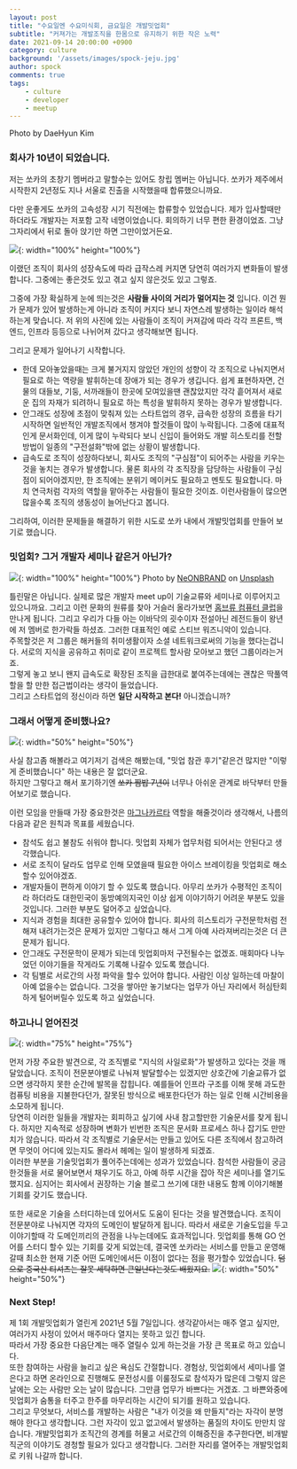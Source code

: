 ```yaml
---
layout: post
title: "수요일엔 수요미식회, 금요일은 개발밋업회"
subtitle: "커져가는 개발조직을 한몸으로 유지하기 위한 작은 노력"
date: 2021-09-14 20:00:00 +0900
category: culture
background: '/assets/images/spock-jeju.jpg'
author: spock
comments: true
tags:
    - culture
    - developer
    - meetup
---
```


<div class="photo-copyright">
Photo by DaeHyun Kim
</div>

### 회사가 10년이 되었습니다.

저는 쏘카의 초창기 멤버라고 말할수는 있어도 창립 멤버는 아닙니다. 쏘카가 제주에서 시작한지 2년정도 지나 서울로 진출을 시작했을때 합류했으니까요.  

다만 운좋게도 쏘카의 고속성장 시기 직전에는 합류할수 있었습니다. 제가 입사할때만 하더라도 개발자는 저포함 고작 네명이었습니다. 회의하기 너무 편한 환경이었죠. 그냥 그자리에서 뒤로 돌아 앉기만 하면 그만이었거든요.  

![](/img/socar-dev-meetup/20131226_112006.jpg){: width="100%" height="100%"}

이랬던 조직이 회사의 성장속도에 따라 급작스레 커지면 당연히 여러가지 변화들이 발생합니다. 그중에는 좋은것도 있고 겪고 싶지 않은것도 있고 그렇죠.  

그중에 가장 확실하게 눈에 띄는것은 **사람들 사이의 거리가 멀어지는 것** 입니다. 이건 뭔가 문제가 있어 발생하는게 아니라 조직이 커지다 보니 자연스레 발생하는 일이라 해석하는게 맞습니다. 저 위의 사진에 있는 사람들이 조직이 커져감에 따라 각각 프론트, 백엔드, 인프라 등등으로 나뉘어져 갔다고 생각해보면 됩니다.  

그리고 문제가 일어나기 시작합니다.
- 한데 모아놓았을때는 크게 불거지지 않았던 개인의 성향이 각 조직으로 나눠지면서 필요로 하는 역량을 발휘하는데 장애가 되는 경우가 생깁니다. 쉽게 표현하자면, 건물의 대들보, 기둥, 서까래들이 한곳에 모여있을땐 괜찮았지만 각각 흩어져서 새로운 집의 자재가 되려하니 필요로 하는 특성을 발휘하지 못하는 경우가 발생합니다.
- 안그래도 성장에 초점이 맞춰져 있는 스타트업의 경우, 급속한 성장의 흐름을 타기 시작하면 일반적인 개발조직에서 챙겨야 할것들이 많이 누락됩니다. 그중에 대표적인게 문서화인데, 이게 많이 누락되다 보니 신입이 들어와도 개발 히스토리를 전할방법이 일종의 "구전설화"밖에 없는 상황이 발생합니다.
- 급속도로 조직이 성장하다보니, 회사도 조직의 "구심점"이 되어주는 사람을 키우는것을 놓치는 경우가 발생합니다. 물론 회사의 각 조직장을 담당하는 사람들이 구심점이 되어야겠지만, 한 조직에는 분위기 메이커도 필요하고 멘토도 필요합니다. 마치 연극처럼 각자의 역할을 맡아주는 사람들이 필요한 것이죠. 이런사람들이 많으면 많을수록 조직의 생동성이 늘어난다고 봅니다.

그리하여, 이러한 문제들을 해결하기 위한 시도로 쏘카 내에서 개발밋업회를 만들어 보기로 했습니다.

### 밋업회? 그거 개발자 세미나 같은거 아닌가?

![](/img/socar-dev-meetup/neonbrand-1-aA2Fadydc-unsplash.jpg){: width="100%" height="100%"}
Photo by <a href="https://unsplash.com/@neonbrand?utm_source=unsplash&utm_medium=referral&utm_content=creditCopyText">NeONBRAND</a> on <a href="https://unsplash.com/s/photos/meetup?utm_source=unsplash&utm_medium=referral&utm_content=creditCopyText">Unsplash</a>

틀린말은 아닙니다. 실제로 많은 개발자 meet up이 기술교류와 세미나로 이루어지고 있으니까요. 그리고 이런 문화의 원류를 찾아 거슬러 올라가보면 [홈브류 컴퓨터 클럽](https://en.wikipedia.org/wiki/Homebrew_Computer_Club)을 만나게 됩니다. 그리고 우리가 다들 아는 이바닥의 굇수이자 전설아닌 레전드들이 왕년에 저 멤버로 한가락들 하셨죠. 그러한 대표적인 예로 스티브 워즈니악이 있습니다.   
주목할것은 저 그룹은 해커들의 취미생활이자 소셜 네트워크로써의 기능을 했다는겁니다. 서로의 지식을 공유하고 취미로 같이 프로젝트 할사람 모아보고 했던 그룹이라는거죠.  
그렇게 놓고 보니 왠지 급속도로 확장된 조직을 급한대로 붙여주는데에는 괜찮은 딱풀역할을 할 만한 접근법이라는 생각이 들었습니다.  
그리고 스타트업의 정신이라 하면 **일단 시작하고 본다!** 아니겠습니까?  

### 그래서 어떻게 준비했나요?

![](/img/socar-dev-meetup/shovel.png){: width="50%" height="50%"}

사실 참고좀 해볼라고 여기저기 검색은 해봤는데, "밋업 참관 후기"같은건 많지만 "이렇게 준비했습니다" 하는 내용은 잘 없더군요.  
하지만 그렇다고 해서 포기하기엔 ~~쏘카 짬밥 7년이~~ 너무나 아쉬운 관계로 바닥부터 만들어보기로 했습니다.  

이런 모임을 만들때 가장 중요한것은 [마그나카르타](https://ko.wikipedia.org/wiki/%EB%A7%88%EA%B7%B8%EB%82%98_%EC%B9%B4%EB%A5%B4%ED%83%80) 역할을 해줄것이라 생각해서, 나름의 다음과 같은 원칙과 목표를 세웠습니다.  

- 참석도 쉽고 불참도 쉬워야 합니다. 밋업회 자체가 업무처럼 되어서는 안된다고 생각했습니다.
- 서로 조직이 달라도 업무로 인해 모였을때 필요한 아이스 브레이킹을 밋업회로 해소할수 있어야겠죠.
- 개발자들이 편하게 이야기 할 수 있도록 했습니다. 아무리 쏘카가 수평적인 조직이라 하더라도 대한민국이 동방예의지국인 이상 쉽게 이야기하기 어려운 부분도 있을것입니다. 그러한 부분도 덜어주고 싶었습니다.
- 지식과 경험을 최대한 공유할수 있어야 합니다. 회사의 히스토리가 구전문학처럼 전해져 내려가는것은 문제가 있지만 그렇다고 해서 그게 아예 사라져버리는것은 더 큰 문제가 됩니다.
- 안그래도 구전문학이 문제가 되는데 밋업회마저 구전될수는 없겠죠. 매회마다 나누었던 이야기들을 작게라도 기록해 나갈수 있도록 했습니다.
- 각 팀별로 서로간의 사정 파악을 할수 있어야 합니다. 사람인 이상 일하는데 마찰이 아예 없을수는 없습니다. 그것을 쌓아만 놓기보다는 업무가 아닌 자리에서 허심탄회하게 털어버릴수 있도록 하고 싶었습니다.

### 하고나니 얻어진것

![](/img/socar-dev-meetup/socar-meetup.jpg){: width="75%" height="75%"}

먼저 가장 주요한 발견으로, 각 조직별로 "지식의 사일로화"가 발생하고 있다는 것을 깨달았습니다. 조직이 전문분야별로 나눠져 발달할수는 있겠지만 상호간에 기술교류가 없으면 생각하지 못한 순간에 발목을 잡힙니다. 예를들어 인프라 구조를 이해 못해 과도한 컴퓨팅 비용을 지불한다던가, 잘못된 방식으로 배포한다던가 하는 일로 인해 시간비용을 소모하게 됩니다.  
당연히 이러한 일들을 개발자는 회피하고 싶기에 사내 참고할만한 기술문서를 찾게 됩니다. 하지만 지속적로 성장하며 변화가 빈번한 조직은 문서화 프로세스 하나 잡기도 만만치가 않습니다. 따라서 각 조직별로 기술문서는 만들고 있어도 다른 조직에서 참고하려면 무엇이 어디에 있는지도 몰라서 헤메는 일이 발생하게 되겠죠.  
이러한 부분을 기술밋업회가 풀어주는데에는 성과가 있었습니다. 참석한 사람들이 궁금한것들을 서로 물어보면서 채우기도 하고, 아예 하루 시간을 잡아 작은 세미나를 열기도 했지요. 심지어는 회사에서 권장하는 기술 블로그 쓰기에 대한 내용도 함께 이야기해볼 기회를 갖기도 했습니다.  

또한 새로운 기술을 스터디하는데 있어서도 도움이 된다는 것을 발견했습니다. 조직이 전문분야로 나눠지면 각자의 도메인이 발달하게 됩니다. 따라서 새로운 기술도입을 두고 이야기할때 각 도메인끼리의 관점을 나누는데에도 효과적입니다. 밋업회를 통해 GO 언어를 스터디 할수 있는 기회를 갖게 되었는데, 결국엔 쏘카라는 서비스를 만들고 운영해갈때 최소한 현재 기준 어떤 도메인에서든 이점이 없다는 점을 평가할수 있었습니다. ~~덤으로 중국산 티셔츠는 잘못 세탁하면 큰일난다는것도 배웠지요.~~
![](/img/socar-dev-meetup/go-tshirt.jpg){: width="50%" height="50%"}


### Next Step!

제 1회 개발밋업회가 열린게 2021년 5월 7일입니다. 생각같아서는 매주 열고 싶지만, 여러가지 사정이 있어서 매주마다 열지는 못하고 있긴 합니다.  
따라서 가장 중요한 다음단계는 매주 열릴수 있게 하는것을 가장 큰 목표로 하고 있습니다.  
또한 참여하는 사람을 늘리고 싶은 욕심도 간절합니다. 경험상, 밋업회에서 세미나를 열은다고 하면 온라인으로 진행해도 문전성시를 이룰정도로 참석자가 많은데 그렇지 않은날에는 오는 사람만 오는 날이 많습니다. 그만큼 업무가 바쁘다는 거겠죠. 그 바쁜와중에 밋업회가 숨통을 터주고 한주를 마무리하는 시간이 되기를 원하고 있습니다.  
그리고 무엇보다, 서비스를 개발하는 사람은 "내가 이것을 왜 만들지"라는 자각이 분명해야 한다고 생각합니다. 그런 자각이 있고 없고에서 발생하는 품질의 차이도 만만치 않습니다. 개발밋업회가 조직간의 경계를 허물고 서로간의 이해증진을 추구한다면, 비개발직군의 이야기도 경청할 필요가 있다고 생각합니다. 그러한 자리를 열어주는 개발밋업회로 키워 나갈까 합니다.
